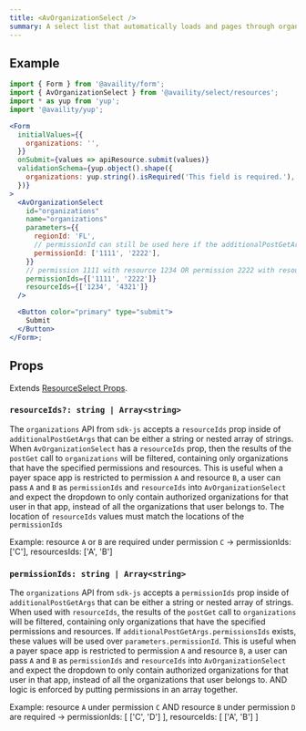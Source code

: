 ```yaml
---
title: <AvOrganizationSelect />
summary: A select list that automatically loads and pages through organizations when the user scrolls down.
---
```


## Example

```jsx live=true viewCode=true
import { Form } from '@availity/form';
import { AvOrganizationSelect } from '@availity/select/resources';
import * as yup from 'yup';
import '@availity/yup';

<Form
  initialValues={{
    organizations: '',
  }}
  onSubmit={values => apiResource.submit(values)}
  validationSchema={yup.object().shape({
    organizations: yup.string().isRequired('This field is required.'),
  })}
>
  <AvOrganizationSelect
    id="organizations"
    name="organizations"
    parameters={{
      regionId: 'FL',
      // permissionId can still be used here if the additionalPostGetArgs logic is not being used
      permissionId: ['1111', '2222'],
    }}
    // permission 1111 with resource 1234 OR permission 2222 with resource 4321 is required
    permissionIds={['1111', '2222']}
    resourceIds={['1234', '4321']}
  />

  <Button color="primary" type="submit">
    Submit
  </Button>
</Form>;
```

## Props

Extends [ResourceSelect Props](/form/select/components/resource-select/#props).

### `resourceIds?: string | Array<string>`

The `organizations` API from `sdk-js` accepts a `resourceIds` prop inside of `additionalPostGetArgs` that can be either a string or nested array of strings. When `AvOrganizationSelect` has a `resourceIds` prop, then the results of the `postGet` call to `organizations` will be filtered, containing only organizations that have the specified permissions and resources. This is useful when a payer space app is restricted to permission `A` and resource `B`, a user can pass `A` and `B` as `permissionIds` and `resourceIds` into `AvOrganizationSelect` and expect the dropdown to only contain authorized organizations for that user in that app, instead of all the organizations that user belongs to. The location of `resourceIds` values must match the locations of the `permissionIds`

Example: resource `A` or `B` are required under permission `C` -> permissionIds: ['C'], resourcesIds: ['A', 'B']

### `permissionIds: string | Array<string>`

The `organizations` API from `sdk-js` accepts a `permissionIds` prop inside of `additionalPostGetArgs` that can be either a string or nested array of strings. When used with `resourceIds`, the results of the `postGet` call to `organizations` will be filtered, containing only organizations that have the specified permissions and resources. If `additionalPostGetArgs.permissionsIds` exists, these values will be used over `parameters.permissionId`. This is useful when a payer space app is restricted to permission `A` and resource `B`, a user can pass `A` and `B` as `permissionIds` and `resourceIds` into `AvOrganizationSelect` and expect the dropdown to only contain authorized organizations for that user in that app, instead of all the organizations that user belongs to. AND logic is enforced by putting permissions in an array together.

Example: resource `A` under permission `C` AND resource `B` under permission `D` are required -> permissionIds: [ ['C', 'D'] ], resourceIds: [ ['A', 'B'] ]

